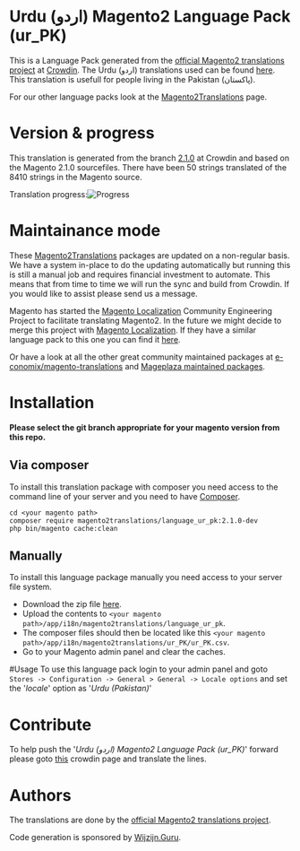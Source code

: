 # Urdu (اردو) Magento2 Language Pack (ur_PK)
This is a Language Pack generated from the [official Magento2 translations project](https://crowdin.com/project/magento-2) at [Crowdin](https://crowdin.com).
The Urdu (اردو) translations used can be found [here](https://crowdin.com/project/magento-2/ur-pk).
This translation is usefull for people living in the Pakistan (پاکستان).

For our other language packs look at the [Magento2Translations](http://magento2translations.github.io/) page.

# Version & progress
This translation is generated from the branch [2.1.0](https://crowdin.com/project/magento-2/ur-pk#/2.1.0) at Crowdin and based on the Magento 2.1.0 sourcefiles.
There have been  50 strings translated of the 8410 strings in the Magento source.

Translation progress:![Progress](http://progressed.io/bar/1)

# Maintainance mode
These [Magento2Translations](http://magento2translations.github.io/) packages are updated on a non-regular basis. We have a system in-place to do the updating automatically but running this is still a manual job and requires financial investment to automate.
This means that from time to time we will run the sync and build from Crowdin. If you would like to assist please send us a message.

Magento has started the [Magento Localization](https://github.com/magento-l10n) Community Engineering Project to facilitate translating Magento2.
In the future we might decide to merge this project with [Magento Localization](https://github.com/magento-l10n).
If they have a similar language pack to this one you can find it [here](https://github.com/magento-l10n/language-ur_PK).

Or have a look at all the other great community maintained packages at [e-conomix/magento-translations](https://github.com/e-conomix/magento-translations) and [Mageplaza maintained packages](https://github.com/mageplaza?q=language).

# Installation
**Please select the git branch appropriate for your magento version from this repo.**
## Via composer
To install this translation package with composer you need access to the command line of your server and you need to have [Composer](https://getcomposer.org).
```
cd <your magento path>
composer require magento2translations/language_ur_pk:2.1.0-dev
php bin/magento cache:clean
```
## Manually
To install this language package manually you need access to your server file system.
* Download the zip file [here](https://github.com/Magento2Translations/language_ur_pk/archive/2.1.0.zip).
* Upload the contents to `<your magento path>/app/i18n/magento2translations/language_ur_pk`.
* The composer files should then be located like this `<your magento path>/app/i18n/magento2translations/ur_PK/ur_PK.csv`.
* Go to your Magento admin panel and clear the caches.

#Usage
To use this language pack login to your admin panel and goto `Stores -> Configuration -> General > General -> Locale options` and set the '*locale*' option as '*Urdu (Pakistan)*'

# Contribute
To help push the '*Urdu (اردو) Magento2 Language Pack (ur_PK)*' forward please goto [this](https://crowdin.com/project/magento-2/ur-pk) crowdin page and translate the lines.

# Authors
The translations are done by the [official Magento2 translations project](https://crowdin.com/project/magento-2).

Code generation is sponsored by [Wijzijn.Guru](http://www.wijzijn.guru/).
